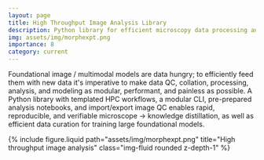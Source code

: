 ```yaml
---
layout: page
title: High Throughput Image Analysis Library
description: Python library for efficient microscopy data processing and analysis
img: assets/img/morphexpt.png
importance: 8
category: current
---
```


Foundational image / multimodal models are data hungry; to efficiently feed them with new data it's imperative to make data QC, collation, processing, analysis, and modeling as modular, performant, and painless as possible. A Python library with templated HPC workflows, a modular CLI, pre-prepared analysis notebooks, and import/export image QC enables rapid, reproducible, and verifiable microscope → knowledge distillation, as well as efficient data curation for training large foundational models.

<div class="row">
    <div class="col-sm mt-3 mt-md-0">
        {% include figure.liquid path="assets/img/morphexpt.png"
           title="High throughput image analysis" class="img-fluid rounded z-depth-1" %}
    </div>
</div>
